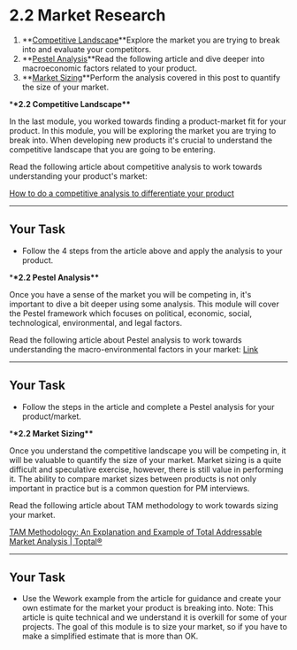 # 2.2 Market Research

1. **[Competitive Landscape](https://community.ubcpm.club/resources/post/2-2-competitive-landscape-bg9VhPZnr5vU3LT)**Explore the market you are trying to break into and evaluate your competitors.
2. **[Pestel Analysis](https://community.ubcpm.club/resources/post/2-2-pestel-analysis-7JxaSp6xNdqdZk1)**Read the following article and dive deeper into macroeconomic factors related to your product.
3. **[Market Sizing](https://community.ubcpm.club/resources/post/2-2-market-sizing-o2uF3p2zQs8ZuZS)**Perform the analysis covered in this post to quantify the size of your market.

\***\*2.2 Competitive Landscape\*\***

In the last module, you worked towards finding a product-market fit for your product. In this module, you will be exploring the market you are trying to break into. When developing new products it's crucial to understand the competitive landscape that you are going to be entering.

Read the following article about competitive analysis to work towards understanding your product's market:

[How to do a competitive analysis to differentiate your product](https://www.productboard.com/blog/competitive-analysis-differentiate-your-product/)

---

## **Your Task**

- Follow the 4 steps from the article above and apply the analysis to your product.

\***\*2.2 Pestel Analysis\*\***

Once you have a sense of the market you will be competing in, it's important to dive a bit deeper using some analysis. This module will cover the Pestel framework which focuses on political, economic, social, technological, environmental, and legal factors.

Read the following article about Pestel analysis to work towards understanding the macro-environmental factors in your market: [Link](https://pestleanalysis.com/what-is-pestle-analysis/)

---

## **Your Task**

- Follow the steps in the article and complete a Pestel analysis for your product/market.

\***\*2.2 Market Sizing\*\***

Once you understand the competitive landscape you will be competing in, it will be valuable to quantify the size of your market. Market sizing is a quite difficult and speculative exercise, however, there is still value in performing it. The ability to compare market sizes between products is not only important in practice but is a common question for PM interviews.

Read the following article about TAM methodology to work towards sizing your market.

[TAM Methodology: An Explanation and Example of Total Addressable Market Analysis | Toptal®](https://www.toptal.com/finance/market-sizing/total-addressable-market-example)

---

## **Your Task**

- Use the Wework example from the article for guidance and create your own estimate for the market your product is breaking into.
  Note: This article is quite technical and we understand it is overkill for some of your projects. The goal of this module is to size your market, so if you have to make a simplified estimate that is more than OK.
